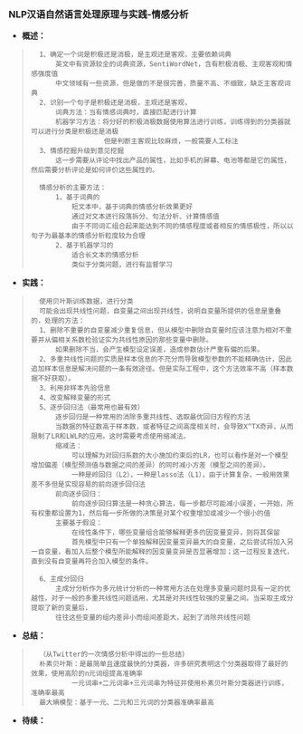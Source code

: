 ### NLP汉语自然语言处理原理与实践-情感分析
- **概述：**
>       1、确定一个词是积极还是消极，是主观还是客观，主要依赖词典
>           英文中有资源较全的词典资源，SentiWordNet，含有积极消极、主观客观和情感强度值
>           中文领域有一些资源，但是做的不是很完善，质量不高、不细致，缺乏主客观词典
>       2、识别一个句子是积极还是消极，主观还是客观，
>           词典方法：当有情感词典时，直接匹配进行计算
>           机器学习方法：将分好的积极消极数据使用算法进行训练，训练得到的分类器就可以进行分类是积极还是消极
>                       但是判断主客观比较麻烦，一般需要人工标注
>       3、情感挖掘升级到意见挖掘
>           这一步需要从评论中找出产品的属性，比如手机的屏幕、电池等都是它的属性，然后需要分析评论是如何评价这些属性的。
>
>       情感分析的主要方法：
>           1、基于词典的
>               短文本中，基于词典的情感分析效果更好
>               通过对文本进行段落拆分、句法分析、计算情感值
>               由于不同词汇组合起来能达到不同的情感程度或者相反的情感极性，所以以句子为最基本的情感分析粒度较为合理
>           2、基于机器学习的
>               适合长文本的情感分析
>               类似于分类问题，进行有监督学习
>
>

- **实践：**
>       使用贝叶斯训练数据，进行分类
>       可能会出现共线性问题，自变量之间出现共线性，说明自变量所提供的信息是重叠的，处理的方法：
>       1、删除不重要的自变量减少重复信息，但从模型中删除自变量时应该注意为相对不重要并从偏相关系数检验证实为共线性原因的那些变量中删除。
>           如果删除不当，会产生模型设定误差，造成参数估计严重有偏的后果。
>       2、多重共线性问题的实质是样本信息的不充分而导致模型参数的不能精确估计，因此追加样本信息是解决问题的一条有效途径。但是实际工程中，这个方法效率不高（样本数据不好获取）。
>       3、利用非样本先验信息
>       4、改变解释变量的形式
>       5、逐步回归法（最常用也最有效）
>           逐步回归是一种常用的消除多重共线性、选取最优回归方程的方法
>           当数据的特征数高于样本数，或者特征之间高度相关时，会导致X^TX奇异，从而限制了LR和LWLR的应用。这时需要考虑使用缩减法。
>           缩减法：
>               可以理解为对回归系数的大小施加约束后的LR，也可以看作是对一个模型增加偏差（模型预测值与数据之间的差异）的同时减小方差（模型之间的差异）。
>               一种是岭回归（L2），一种是lasso法（L1），由于计算复杂，一般用效果差不多但是实现容易的前向逐步回归法
>           前向逐步回归：
>               前向逐步回归算法是一种贪心算法，每一步都尽可能减小误差，一开始，所有权重都设置为1，然后每一步所做的决策是对某个权重增加或减少一个很小的值
>           主要基于假设：
>               在线性条件下，哪些变量组合能够解释更多的因变量变异，则将其保留
>               首先模型中只有一个单独解释因变量变异最大的自变量，之后尝试将加入另一自变量，看加入后整个模型所能解释的因变量变异是否显著增加；这一过程反复迭代，直到没有自变量再符合加入模型的条件。
>
>       6、主成分回归
>           主成分分析作为多元统计分析的一种常用方法在处理多变量问题时具有一定的优越性，对于一般的多重共线性问题适用，尤其是对共线性较强的变量之间。当采取主成分提取了新的变量后，
>           往往这些变量的组内差异小而组间差距大，起到了消除共线性问题
>
>

- **总结：**
>       （从Twitter的一次情感分析中得出的一些总结）
>       朴素贝叶斯：是最简单且速度最快的分类器，许多研究表明这个分类器取得了最好的效果，使用高阶的n元词组提高准确率
>               一元词串+二元词串+三元词串为特征并使用朴素贝叶斯分类器进行训练，准确率最高
>       最大熵模型：基于一元、二元和三元词的分类器准确率最高
>
>
>
>
>
>
>
>
>
>
>
>
>
>
>
>

- **待续：**
>
>
>
>
>
>
>
>
>
>
>
>
>
>
>
>
>
>
>
>
>
>
>
>
>
>
>
>
>
>
>
>
>
>
>
>
>
>
>
>
>
>
>
>
>
>
>
>
>
>
>
>
>
>
